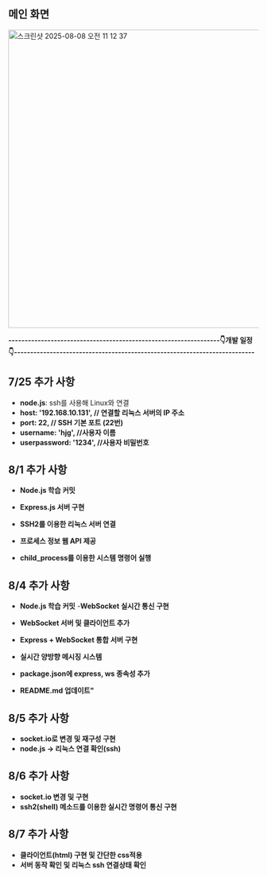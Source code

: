 ## 메인 화면
<div>
  <img <img width="600"  alt="스크린샷 2025-08-08 오전 11 12 37" src="https://github.com/user-attachments/assets/a69e9f26-e1fd-462d-8f31-2ed8c601c7f3" />
</div>




**-----------------------------------------------------------------👇개발 일정👇--------------------------------------------------------------------------**
## 7/25 추가 사항

- **node.js**: ssh를 사용해 Linux와 연결
- **host: '192.168.10.131', // 연결할 리눅스 서버의 IP 주소**
- **port: 22, // SSH 기본 포트 (22번)**
- **username: 'hjg', //사용자 이름**
- **userpassword: '1234', //사용자 비밀번호**

## 8/1 추가 사항

- **Node.js 학습 커밋**

- **Express.js 서버 구현**
- **SSH2를 이용한 리눅스 서버 연결**
- **프로세스 정보 웹 API 제공**
- **child_process를 이용한 시스템 명령어 실행**

## 8/4 추가 사항

- **Node.js 학습 커밋** -**WebSocket 실시간 통신 구현**

- **WebSocket 서버 및 클라이언트 추가**
- **Express + WebSocket 통합 서버 구현**
- **실시간 양방향 메시징 시스템**
- **package.json에 express, ws 종속성 추가**
- **README.md 업데이트"**

## 8/5 추가 사항

- **socket.io로 변경 및 재구성 구현**
- **node.js -> 리눅스 연결 확인(ssh)**

## 8/6 추가 사항

- **socket.io 변경 및 구현**
- **ssh2(shell) 메소드를 이용한 실시간 명령어 통신 구현**

## 8/7 추가 사항

- **클라이언트(html) 구현 및 간단한 css적용**
- **서버 동작 확인 및 리눅스 ssh 연결상태 확인**
